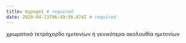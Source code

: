 ```yaml
---
title: mypage1 # required
date: 2020-04-13T06:49:50.874Z # required
---
```


χρωματικό τετράχορδο ημιτονίων ή γενικότερα ακολουθία ημιτονίων

